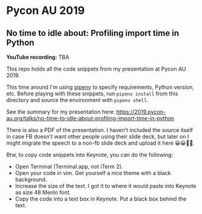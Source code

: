 # Pycon AU 2019
## No time to idle about: Profiling import time in Python

**YouTube recording:** TBA

This repo holds all the code snippets from my presentation at Pycon AU 2019.

This time around I'm using [pipenv](https://github.com/pypa/pipenv) to specify requirements, Python version, etc. Before playing with these snippets, run `pipenv install` from this directory and source the environment with `pipenv shell`.

See the summary for my presentation here: https://2019.pycon-au.org/talks/no-time-to-idle-about-profiling-import-time-in-python 

There is also a PDF of the presentation. I haven't included the source itself in case FB doesn't want other people using their slide deck, but later on I might migrate the speech to a non-fb slide deck and upload it here 😀😀🐍🐍.

Btw, to copy code snippets into Keynote, you can do the following:
- Open Terminal (Terminal.app, not iTerm 2).
- Open your code in vim. Get yourself a nice theme with a black background.
- Increase the size of the text. I got it to where it would paste into Keynote as size 48 Menlo font.
- Copy the code into a text box in Keynote. Put a black box behind the text.
